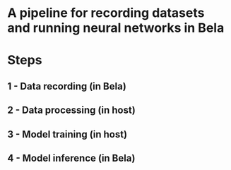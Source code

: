# A pipeline for recording datasets and running neural networks in Bela

# Steps

## 1 - Data recording (in Bela)

## 2 - Data processing (in host)

## 3 - Model training (in host)

## 4 - Model inference (in Bela)


